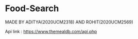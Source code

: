 # Food-Search

MADE BY ADITYA(2020UCM2318) AND ROHIT(2020UCM2569)

Api link :  https://www.themealdb.com/api.php
